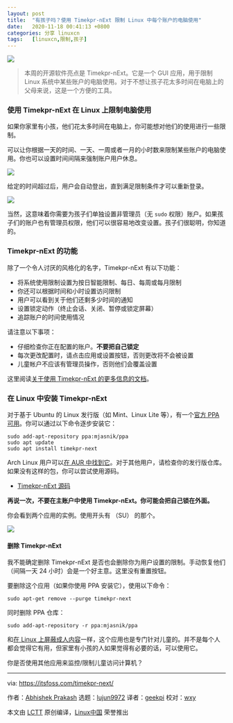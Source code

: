 ```yaml
---
layout: post
title:	"有孩子吗？使用 Timekpr-nExt 限制 Linux 中每个账户的电脑使用"
date:	2020-11-18 00:41:13 +0800 
categories:	分享 linuxcn 
tags:	[linuxcn,限制,孩子]
---
```



![](/Asserts/Images//attachment/album/202011/18/004039svxva9wrvva2xias.jpg)



> 
> 本周的开源软件亮点是 Timekpr-nExt。它是一个 GUI 应用，用于限制 Linux 系统中某些账户的电脑使用。对于不想让孩子花太多时间在电脑上的父母来说，这是一个方便的工具。
> 
> 
> 


### 使用 Timekpr-nExt 在 Linux 上限制电脑使用


如果你家里有小孩，他们花太多时间在电脑上，你可能想对他们的使用进行一些限制。


可以让你根据一天的时间、一天、一周或者一月的小时数来限制某些账户的电脑使用。你也可以设置时间间隔来强制账户用户休息。


![](/Asserts/Images//attachment/album/202011/18/003800oruelenzxnn9lar0.png)


给定的时间超过后，用户会自动登出，直到满足限制条件才可以重新登录。


![](/Asserts/Images//attachment/album/202011/18/003813kpjprjj4fvpaccan.png)


当然，这意味着你需要为孩子们单独设置非管理员（无 `sudo` 权限）账户。如果孩子们的账户也有管理员权限，他们可以很容易地改变设置。孩子们很聪明，你知道的。


### Timekpr-nExt 的功能


除了一个令人讨厌的风格化的名字，Timekpr-nExt 有以下功能：


* 将系统使用限制设置为按日智能限制、每日、每周或每月限制
* 你还可以根据时间和小时设置访问限制
* 用户可以看到关于他们还剩多少时间的通知
* 设置锁定动作（终止会话、关闭、暂停或锁定屏幕）
* 追踪账户的时间使用情况


请注意以下事项：


* 仔细检查你正在配置的账户。**不要把自己锁定**
* 每次更改配置时，请点击应用或设置按钮，否则更改将不会被设置
* 儿童帐户不应该有管理员操作，否则他们会覆盖设置


这里阅读[关于使用 Timekpr-nExt 的更多信息的文档](https://mjasnik.gitlab.io/timekpr-next/)。


### 在 Linux 中安装 Timekpr-nExt


对于基于 Ubuntu 的 Linux 发行版（如 Mint、Linux Lite 等），有一个[官方 PPA 可用](https://launchpad.net/~mjasnik/+archive/ubuntu/ppa)。你可以通过以下命令逐步安装它：



```
sudo add-apt-repository ppa:mjasnik/ppa
sudo apt update
sudo apt install timekpr-next

```

Arch Linux 用户可以[在 AUR 中找到它](https://aur.archlinux.org/packages/timekpr-next/)。对于其他用户，请检查你的发行版仓库。如果没有这样的包，你可以尝试使用源码。


* [Timekpr-nExt 源码](https://launchpad.net/timekpr-next)


**再说一次，不要在主账户中使用 Timekpr-nExt。你可能会把自己锁在外面。**


你会看到两个应用的实例。使用开头有 （SU） 的那个。


![](/Asserts/Images//attachment/album/202011/18/003825szobd7zif1igbd1g.jpg)


#### 删除 Timekpr-nExt


我不能确定删除 Timekpr-nExt 是否也会删除你为用户设置的限制。手动恢复他们（间隔一天 24 小时）会是一个好主意。这里没有重置按钮。


要删除这个应用（如果你使用 PPA 安装它），使用以下命令：



```
sudo apt-get remove --purge timekpr-next

```

同时删除 PPA 仓库：



```
sudo add-apt-repository -r ppa:mjasnik/ppa

```

和[在 Linux 上屏蔽成人内容](https://itsfoss.com/how-to-block-porn-by-content-filtering-on-ubuntu/)一样，这个应用也是专门针对儿童的。并不是每个人都会觉得它有用，但家里有小孩的人如果觉得有必要的话，可以使用它。


你是否使用其他应用来监控/限制儿童访问计算机？




---


via: <https://itsfoss.com/timekpr-next/>


作者：[Abhishek Prakash](https://itsfoss.com/author/abhishek/) 选题：[lujun9972](https://github.com/lujun9972) 译者：[geekpi](https://github.com/geekpi) 校对：[wxy](https://github.com/wxy)


本文由 [LCTT](https://github.com/LCTT/TranslateProject) 原创编译，[Linux中国](https://linux.cn/) 荣誉推出
